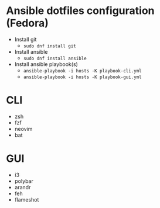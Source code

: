 # Ansible dotfiles configuration (Fedora)

- Install git
  - `sudo dnf install git`
- Install ansible
  - `sudo dnf install ansible`
- Install ansible playbook(s)
  - `ansible-playbook -i hosts -K playbook-cli.yml`
  - `ansible-playbook -i hosts -K playbook-gui.yml`

# CLI

- zsh
- fzf
- neovim
- bat

# GUI

- i3
- polybar
- arandr
- feh
- flameshot
